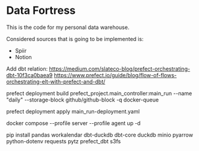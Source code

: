 # Data Fortress

This is the code for my personal data warehouse.

Considered sources that is going to be implemented is:
 - Spiir
 - Notion


Add dbt relation:
https://medium.com/slateco-blog/prefect-orchestrating-dbt-10f3ca0baea9
https://www.prefect.io/guide/blog/flow-of-flows-orchestrating-elt-with-prefect-and-dbt/

prefect deployment build prefect_project.main_controller:main_run --name "daily" --storage-block github/github-block -q docker-queue

prefect deployment apply main_run-deployment.yaml


docker compose --profile server --profile agent up -d


pip install pandas workalendar dbt-duckdb dbt-core duckdb minio pyarrow python-dotenv requests pytz prefect_dbt s3fs